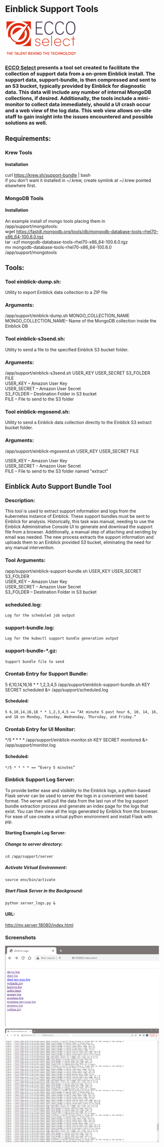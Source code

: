 # Einblick Support Tools
![](screenshots/eccoselect-logo.png)

### [ECCO Select](https://www.eccoselect.com/) presents a tool set created to facilitate the collection of support data from a on-prem Einblick install. The support data, support-bundle, is then compressed and sent to an S3 bucket, typically provided by Einblick for diagnostic data. This data will include any number of internal MongoDB collections, if desired.  Additionally, the tools include a mini-monitor to collect data immediately, should a UI crash occur and a web view of the log data. This web view allows on-site staff to gain insight into the issues encountered and possible solutions as well.


## Requirements:

### Krew Tools

#### Installation
curl https://krew.sh/support-bundle | bash<br>
if you don't want it installed in ~/.krew, create symlink at ~/.krew pointed elsewhere first.<br>

### MongoDB Tools

#### Installation
An example install of mongo tools placing them in /app/support/mongotools:<br>
  wget https://fastdl.mongodb.org/tools/db/mongodb-database-tools-rhel70-x86_64-100.6.0.tgz<br>
  tar -xzf mongodb-database-tools-rhel70-x86_64-100.6.0.tgz<br>
  mv mongodb-database-tools-rhel70-x86_64-100.6.0 /app/support/mongotools<br>


## Tools:


### Tool einblick-dump.sh:

Utility to export Einblick data collection to a ZIP file

### Arguments:

/app/support/einblick-dump.sh MONGO_COLLECTION_NAME<br>
MONGO_COLLECTION_NAME– Name of the MongoDB collection inside the Einblick DB<br>

### Tool einblick-s3send.sh:

Utility to send a file to the specified Einblick S3 bucket folder.

### Arguments:

/app/support/einblick-s3send.sh USER_KEY USER_SECRET S3_FOLDER FILE<br>
USER_KEY – Amazon User Key<br>
USER_SECRET – Amazon User Secret<br>
S3_FOLDER – Destination Folder in S3 bucket<br>
FILE – File to send to the S3 folder<br>

### Tool einblick-mgosend.sh:

Utility to send a Einblick data collection directly to the Einblick S3 extract bucket folder.

### Arguments:

/app/support/einblick-mgosend.sh USER_KEY USER_SECRET FILE<br>


USER_KEY – Amazon User Key<br>
USER_SECRET – Amazon User Secret<br>
FILE – File to send to the S3 folder named "extract"<br>

## Einblick Auto Support Bundle Tool

### Description:

This tool is used to extract support information and logs from the kubernetes instance of Einblick. These support bundles must be sent to Einblick for analysis. Historically, this task was
manual, needing to use the Einblick Administrative Console UI to generate and download the support file from a browser. Additionally, a manual step of attaching and sending by email was
needed. The new process extracts the support information and uploads them to an Einblick provided S3 bucket, eliminating the need for any manual intervention.


### Tool Arguments:

/app/support/einblick-support-bundle.sh USER_KEY USER_SECRET S3_FOLDER<br>
USER_KEY – Amazon User Key<br>
USER_SECRET – Amazon User Secret<br>
S3_FOLDER – Destination Folder in S3 bucket<br>


### scheduled.log:

```
Log for the scheduled job output
```
### support-bundle.log:

```
Log for the kubectl support bundle generation output
```
### support-bundle-*.gz:


```
Support bundle file to send
```
### Crontab Entry for Support Bundle:

5 6,10,14,16,18 * * 1,2,3,4,5 /app/support/einblick-support-bundle.sh KEY SECRET scheduled &> /app/support/scheduled.log

#### Scheduled:

```
5 6,10,14,16,18 * * 1,2,3,4,5 == “At minute 5 past hour 6, 10, 14, 16, and 18 on Monday, Tuesday, Wednesday, Thursday, and Friday.”
```
### Crontab Entry for UI Monitor:

*/5 * * * * /app/support/einblick-monitor.sh KEY SECRET monitored &> /app/support/monitor.log

#### Scheduled:

```
*/5 * * * * == “Every 5 minutes”
```

### Einblick Support Log Server:

To provide better ease and visibility to the Einblick logs, a python-based Flask server can be used to server the logs in a convenient web based format.  The server will pull the data from the last run of the log support bundle extraction process and generate an index page for the logs that exist.  You can then view all the logs generated by Einblick from the browser.  For ease of use create a virtual python environment and install Flask with pip.
#### Starting Example Log Server:


##### Change to server directory:

```
cd /app/support/server
```
##### Activate Virtual Environment:

```
source env/bin/activate  
```
##### Start Flask Server in the Background:

```
python server_logs.py &
```

#### URL:

http://my.server:18080/index.html

### Screenshots
![Index Page](screenshots/log-index.png?raw=true)
![Log Example](screenshots/log-example.png?raw=true)

